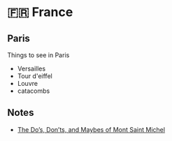 # 🇫🇷 France

## Paris

Things to see in Paris

* Versailles
* Tour d'eiffel
* Louvre
* catacombs

## Notes

* [The Do’s, Don’ts, and Maybes of Mont Saint Michel](https://habitsofatravellingarchaeologist.com/the-dos-donts-and-maybes-of-mont-saint-michel/)
